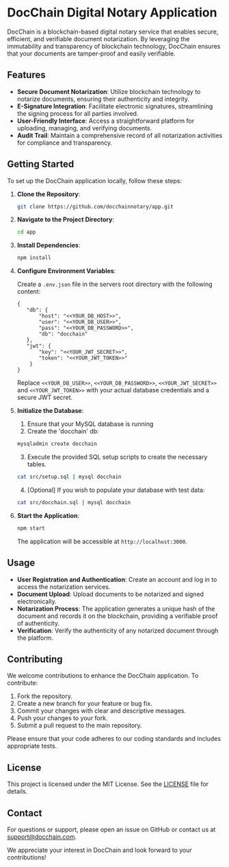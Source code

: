 # DocChain Digital Notary Application

DocChain is a blockchain-based digital notary service that enables secure, efficient, and verifiable document notarization. By leveraging the immutability and transparency of blockchain technology, DocChain ensures that your documents are tamper-proof and easily verifiable.

## Features

- **Secure Document Notarization**: Utilize blockchain technology to notarize documents, ensuring their authenticity and integrity.
- **E-Signature Integration**: Facilitate electronic signatures, streamlining the signing process for all parties involved.
- **User-Friendly Interface**: Access a straightforward platform for uploading, managing, and verifying documents.
- **Audit Trail**: Maintain a comprehensive record of all notarization activities for compliance and transparency.

## Getting Started

To set up the DocChain application locally, follow these steps:

1. **Clone the Repository**:

   ```bash
   git clone https://github.com/docchainnotary/app.git
   ```

2. **Navigate to the Project Directory**:

   ```bash
   cd app
   ```

3. **Install Dependencies**:

   ```bash
   npm install
   ```

4. **Configure Environment Variables**:

   Create a `.env.json` file in the servers root directory with the following content:

   ```
   {
      "db": {
          "host": "<<YOUR_DB_HOST>>",
          "user": "<<YOUR_DB_USER>>",
          "pass": "<<YOUR_DB_PASSWORD>>",
          "db": "docchain"
      },
      "jwt": {
          "key": "<<YOUR_JWT_SECRET>>",
          "token": "<<YOUR_JWT_TOKEN>>"
       }
   }
   ```

   Replace `<<YOUR_DB_USER>>`, `<<YOUR_DB_PASSWORD>>`, `<<YOUR_JWT_SECRET>>` and `<<YOUR_JWT_TOKEN>>` with your actual database credentials and a secure JWT secret.

5. **Initialize the Database**:

   1. Ensure that your MySQL database is running 
   2. Create the 'docchain' db:
   ```bash
   mysqladmin create docchain
   ```
   3. Execute the provided SQL setup scripts to create the necessary tables.
   ```bash
   cat src/setup.sql | mysql docchain
   ```
   4. [Optional] If you wish to populate your database with test data:
   ```bash
   cat src/docchain.sql | mysql docchain
   ```

6. **Start the Application**:

   ```bash
   npm start
   ```

   The application will be accessible at `http://localhost:3000`.

## Usage

- **User Registration and Authentication**: Create an account and log in to access the notarization services.
- **Document Upload**: Upload documents to be notarized and signed electronically.
- **Notarization Process**: The application generates a unique hash of the document and records it on the blockchain, providing a verifiable proof of authenticity.
- **Verification**: Verify the authenticity of any notarized document through the platform.

## Contributing

We welcome contributions to enhance the DocChain application. To contribute:

1. Fork the repository.
2. Create a new branch for your feature or bug fix.
3. Commit your changes with clear and descriptive messages.
4. Push your changes to your fork.
5. Submit a pull request to the main repository.

Please ensure that your code adheres to our coding standards and includes appropriate tests.

## License

This project is licensed under the MIT License. See the [LICENSE](LICENSE) file for details.

## Contact

For questions or support, please open an issue on GitHub or contact us at support@docchain.com.

We appreciate your interest in DocChain and look forward to your contributions! 
